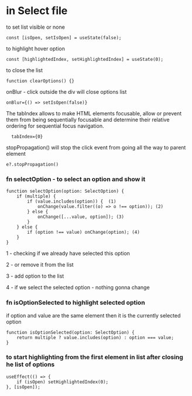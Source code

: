 # in Select file

to set list visible or none

    const [isOpen, setIsOpen] = useState(false);

to highlight hover option

    const [highlightedIndex, setHighlightedIndex] = useState(0);

to close the list

    function clearOptions() {}

onBlur - click outside the div will close options list

    onBlur={() => setIsOpen(false)}

The tabIndex allows to make HTML elements focusable, allow or prevent them from being sequentially focusable and determine their relative ordering for sequential focus navigation.

      tabIndex={0}

stopPropagation() will stop the click event from going all the way to parent element

    e?.stopPropagation()

### fn selectOption - to select an option and show it

    function selectOption(option: SelectOption) {
        if (multiple) {
            if (value.includes(option)) {  (1)
                onChange(value.filter((o) => o !== option)); (2)
            } else {
                onChange([...value, option]); (3)
            }
        } else {
            if (option !== value) onChange(option); (4)
        }
    }

1 - checking if we already have selected this option

2 - or remove it from the list

3 - add option to the list

4 - if we select the selected option - nothing gonna change

### fn isOptionSelected to highlight selected option

if option and value are the same element then it is the currently selected option

    function isOptionSelected(option: SelectOption) {
        return multiple ? value.includes(option) : option === value;
    }

### to start highlighting from the first element in list after closing he list of options

    useEffect(() => {
        if (isOpen) setHighlightedIndex(0);
    }, [isOpen]);
